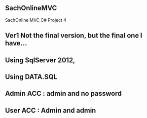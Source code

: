 ## SachOnlineMVC
 SachOnline MVC C# Project 4
 
## Ver1 Not the final version, but the final one I have...
## Using SqlServer 2012,
## Using DATA.SQL
## Admin ACC : admin and no password
## User ACC : Admin and admin 
